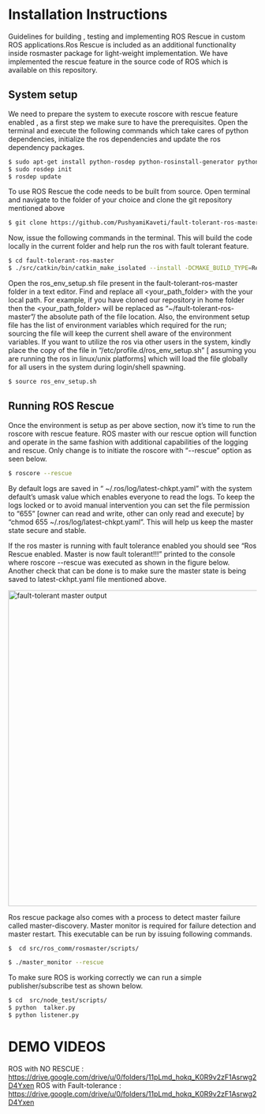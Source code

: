 # Installation Instructions

Guidelines for building , testing and implementing ROS Rescue in custom ROS applications.Ros Rescue is included as an additional functionality inside rosmaster package for light-weight implementation. We have implemented the rescue feature in the source code of ROS which is available on this repository.

## System setup

We need to prepare the system to execute  roscore with rescue feature enabled , as a first step we make sure to have the prerequisites. Open the terminal and execute the following commands which take cares of python dependencies, initialize the ros dependencies and update the ros dependency packages.

```bash
$ sudo apt-get install python-rosdep python-rosinstall-generator python-wstool python-rosinstall build-essential
$ sudo rosdep init
$ rosdep update
```

To use ROS Rescue the code needs to be built from source. Open terminal and navigate to the folder of your choice  and clone the git repository mentioned above 

```bash
$ git clone https://github.com/PushyamiKaveti/fault-tolerant-ros-master.git
```


Now,  issue the following commands in the terminal. This will build the code locally in the current folder and help run the ros with fault tolerant feature. 
```bash
$ cd fault-tolerant-ros-master
$ ./src/catkin/bin/catkin_make_isolated --install -DCMAKE_BUILD_TYPE=Release 
```


Open the ros_env_setup.sh file present in the fault-tolerant-ros-master folder in a text editor. Find and replace all <your_path_folder> with the your local path. For example, if you have cloned our repository in home folder then the <your_path_folder> will be replaced as “~/fault-tolerant-ros-master”/ the absolute path of the file location. 
Also, the environment setup file has the list of environment variables which required for the run; sourcing the file will  keep the current shell aware of the environment variables. If you want to utilize the ros via other users in the system, kindly place the copy of the file in “/etc/profile.d/ros_env_setup.sh”  [ assuming you are running the ros in linux/unix platforms] which will load the file globally for all users in the system during login/shell spawning. 

```bash
$ source ros_env_setup.sh
```
## Running ROS Rescue

Once the environment is setup as per above section, now it’s time to run the roscore with rescue feature. ROS master with our rescue option will function and operate in the same fashion with additional capabilities of the logging and rescue. Only change is to initiate the roscore with “--rescue” option as seen below.

```bash
$ roscore --rescue
```
By default logs are saved in “ ~/.ros/log/latest-chkpt.yaml” with the system default’s umask value which enables everyone to read the logs. To keep the logs locked or to avoid manual intervention you can set the file permission to “655” [owner can read and write, other can only read and execute] by “chmod 655 ~/.ros/log/latest-chkpt.yaml”. This will help us keep the master state secure and stable.


If the ros master is running with fault tolerance enabled you should see “Ros Rescue enabled. Master is now fault tolerant!!!” printed to the console where roscore --rescue was executed as shown in the figure below. Another check that can be done is to make sure the master state is being saved to latest-ckhpt.yaml file mentioned above.

<img src="docs/images/output.png" alt="fault-tolerant master output" width="640" align="middle">



Ros rescue package also comes with a process to detect master failure called master-discovery.  Master monitor is required for failure detection and master restart. This executable can be run by issuing following commands. 

```bash
$  cd src/ros_comm/rosmaster/scripts/

$ ./master_monitor --rescue
```


To make sure ROS is working correctly  we can run a simple publisher/subscribe test as shown below.

```bash
$ cd  src/node_test/scripts/
$ python  talker.py
$ python listener.py
```

# DEMO VIDEOS

ROS with NO RESCUE : https://drive.google.com/drive/u/0/folders/11pLmd_hokq_K0R9v2zF1Asrwg2D4Yxen
ROS with Fault-tolerance : https://drive.google.com/drive/u/0/folders/11pLmd_hokq_K0R9v2zF1Asrwg2D4Yxen



